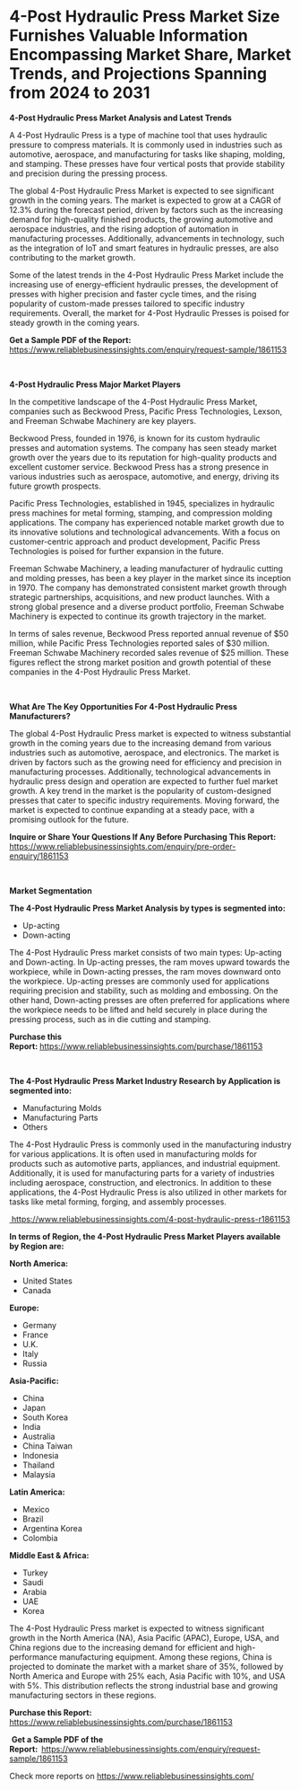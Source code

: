 <p><h1>4-Post Hydraulic Press Market Size Furnishes Valuable Information Encompassing Market Share, Market Trends, and Projections Spanning from 2024 to 2031</h1></p><p><strong>4-Post Hydraulic Press Market Analysis and Latest Trends</strong></p>
<p><p>A 4-Post Hydraulic Press is a type of machine tool that uses hydraulic pressure to compress materials. It is commonly used in industries such as automotive, aerospace, and manufacturing for tasks like shaping, molding, and stamping. These presses have four vertical posts that provide stability and precision during the pressing process.</p><p>The global 4-Post Hydraulic Press Market is expected to see significant growth in the coming years. The market is expected to grow at a CAGR of 12.3% during the forecast period, driven by factors such as the increasing demand for high-quality finished products, the growing automotive and aerospace industries, and the rising adoption of automation in manufacturing processes. Additionally, advancements in technology, such as the integration of IoT and smart features in hydraulic presses, are also contributing to the market growth.</p><p>Some of the latest trends in the 4-Post Hydraulic Press Market include the increasing use of energy-efficient hydraulic presses, the development of presses with higher precision and faster cycle times, and the rising popularity of custom-made presses tailored to specific industry requirements. Overall, the market for 4-Post Hydraulic Presses is poised for steady growth in the coming years.</p></p>
<p><strong>Get a Sample PDF of the Report:&nbsp;</strong> <a href="https://www.reliablebusinessinsights.com/enquiry/request-sample/1861153">https://www.reliablebusinessinsights.com/enquiry/request-sample/1861153</a></p>
<p>&nbsp;</p>
<p><strong>4-Post Hydraulic Press Major Market Players</strong></p>
<p><p>In the competitive landscape of the 4-Post Hydraulic Press Market, companies such as Beckwood Press, Pacific Press Technologies, Lexson, and Freeman Schwabe Machinery are key players. </p><p>Beckwood Press, founded in 1976, is known for its custom hydraulic presses and automation systems. The company has seen steady market growth over the years due to its reputation for high-quality products and excellent customer service. Beckwood Press has a strong presence in various industries such as aerospace, automotive, and energy, driving its future growth prospects.</p><p>Pacific Press Technologies, established in 1945, specializes in hydraulic press machines for metal forming, stamping, and compression molding applications. The company has experienced notable market growth due to its innovative solutions and technological advancements. With a focus on customer-centric approach and product development, Pacific Press Technologies is poised for further expansion in the future.</p><p>Freeman Schwabe Machinery, a leading manufacturer of hydraulic cutting and molding presses, has been a key player in the market since its inception in 1970. The company has demonstrated consistent market growth through strategic partnerships, acquisitions, and new product launches. With a strong global presence and a diverse product portfolio, Freeman Schwabe Machinery is expected to continue its growth trajectory in the market.</p><p>In terms of sales revenue, Beckwood Press reported annual revenue of $50 million, while Pacific Press Technologies reported sales of $30 million. Freeman Schwabe Machinery recorded sales revenue of $25 million. These figures reflect the strong market position and growth potential of these companies in the 4-Post Hydraulic Press Market.</p></p>
<p>&nbsp;</p>
<p><strong>What Are The Key Opportunities For 4-Post Hydraulic Press Manufacturers?</strong></p>
<p><p>The global 4-Post Hydraulic Press market is expected to witness substantial growth in the coming years due to the increasing demand from various industries such as automotive, aerospace, and electronics. The market is driven by factors such as the growing need for efficiency and precision in manufacturing processes. Additionally, technological advancements in hydraulic press design and operation are expected to further fuel market growth. A key trend in the market is the popularity of custom-designed presses that cater to specific industry requirements. Moving forward, the market is expected to continue expanding at a steady pace, with a promising outlook for the future.</p></p>
<p><strong>Inquire or Share Your Questions If Any Before Purchasing This Report:</strong> <a href="https://www.reliablebusinessinsights.com/enquiry/pre-order-enquiry/1861153">https://www.reliablebusinessinsights.com/enquiry/pre-order-enquiry/1861153</a></p>
<p>&nbsp;</p>
<p><strong>Market Segmentation</strong></p>
<p><strong>The 4-Post Hydraulic Press Market Analysis by types is segmented into:</strong></p>
<p><ul><li>Up-acting</li><li>Down-acting</li></ul></p>
<p><p>The 4-Post Hydraulic Press market consists of two main types: Up-acting and Down-acting. In Up-acting presses, the ram moves upward towards the workpiece, while in Down-acting presses, the ram moves downward onto the workpiece. Up-acting presses are commonly used for applications requiring precision and stability, such as molding and embossing. On the other hand, Down-acting presses are often preferred for applications where the workpiece needs to be lifted and held securely in place during the pressing process, such as in die cutting and stamping.</p></p>
<p><strong>Purchase this Report:&nbsp;</strong><a href="https://www.reliablebusinessinsights.com/purchase/1861153">https://www.reliablebusinessinsights.com/purchase/1861153</a></p>
<p>&nbsp;</p>
<p><strong>The 4-Post Hydraulic Press Market Industry Research by Application is segmented into:</strong></p>
<p><ul><li>Manufacturing Molds</li><li>Manufacturing Parts</li><li>Others</li></ul></p>
<p><p>The 4-Post Hydraulic Press is commonly used in the manufacturing industry for various applications. It is often used in manufacturing molds for products such as automotive parts, appliances, and industrial equipment. Additionally, it is used for manufacturing parts for a variety of industries including aerospace, construction, and electronics. In addition to these applications, the 4-Post Hydraulic Press is also utilized in other markets for tasks like metal forming, forging, and assembly processes.</p></p>
<p><a href="https://www.reliablebusinessinsights.com/4-post-hydraulic-press-r1861153">&nbsp;https://www.reliablebusinessinsights.com/4-post-hydraulic-press-r1861153</a></p>
<p><strong>In terms of Region, the 4-Post Hydraulic Press Market Players available by Region are:</strong></p>
<p>
    <p> <strong> North America: </strong>
        <ul>
            <li>United States</li>
            <li>Canada</li>
        </ul>
        </p> 
    <p> <strong> Europe: </strong>
        <ul>
            <li>Germany</li>
            <li>France</li>
            <li>U.K.</li>
            <li>Italy</li>
            <li>Russia</li>
        </ul>
        </p> 
    <p> <strong> Asia-Pacific: </strong>
        <ul>
            <li>China</li>
            <li>Japan</li>
            <li>South Korea</li>
            <li>India</li>
            <li>Australia</li>
            <li>China Taiwan</li>
            <li>Indonesia</li>
            <li>Thailand</li>
            <li>Malaysia</li>
        </ul>
        </p> 
    <p> <strong> Latin America: </strong>
        <ul>
            <li>Mexico</li>
            <li>Brazil</li>
            <li>Argentina Korea</li>
            <li>Colombia</li>
        </ul>
        </p> 
    <p> <strong> Middle East & Africa: </strong>
        <ul>
            <li>Turkey</li>
            <li>Saudi</li>
            <li>Arabia</li>
            <li>UAE</li>
            <li>Korea</li>
        </ul>
    </p>
    </p>
<p><p>The 4-Post Hydraulic Press market is expected to witness significant growth in the North America (NA), Asia Pacific (APAC), Europe, USA, and China regions due to the increasing demand for efficient and high-performance manufacturing equipment. Among these regions, China is projected to dominate the market with a market share of 35%, followed by North America and Europe with 25% each, Asia Pacific with 10%, and USA with 5%. This distribution reflects the strong industrial base and growing manufacturing sectors in these regions.</p></p>
<p><strong>Purchase this Report: </strong><a href="https://www.reliablebusinessinsights.com/purchase/1861153">https://www.reliablebusinessinsights.com/purchase/1861153</a></p>
<p>&nbsp;<strong>Get a Sample PDF of the Report:&nbsp;&nbsp;</strong><a href="https://www.reliablebusinessinsights.com/enquiry/request-sample/1861153">https://www.reliablebusinessinsights.com/enquiry/request-sample/1861153</a></p>
<p><strong></strong></p>
<p>Check more reports on <a href="https://www.reliablebusinessinsights.com/">https://www.reliablebusinessinsights.com/</a></p>